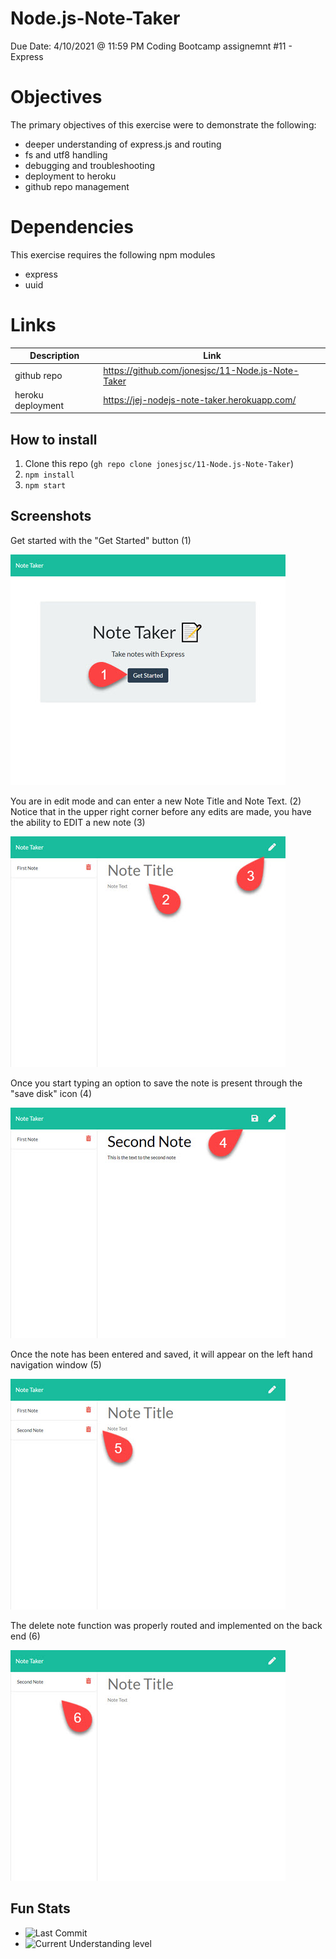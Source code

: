# Node.js-Note-Taker
Due Date: 4/10/2021 @ 11:59 PM
Coding Bootcamp assignemnt #11 - Express

# Objectives
The primary objectives of this exercise were to demonstrate the following:

* deeper understanding of express.js and routing
* fs and utf8 handling
* debugging and troubleshooting
* deployment to heroku
* github repo management

# Dependencies
This exercise requires the following npm modules
* express
* uuid

# Links
|Description|Link|
|-----------|----|
|github repo|https://github.com/jonesjsc/11-Node.js-Note-Taker|
|heroku deployment|https://jej-nodejs-note-taker.herokuapp.com/|

## How to install
1. Clone this repo (`gh repo clone jonesjsc/11-Node.js-Note-Taker`)
1. `npm install`
2. `npm start`

## Screenshots

Get started with the "Get Started" button (1)

![<img src=./public/assets/images/screenshot01.jpg>](./public/assets/images/screenshot01.jpg)

You are in edit mode and can enter a new Note Title and Note Text.  (2)
Notice that in the upper right corner before any edits are made, you 
have the ability to EDIT a new note (3)

![<img src=./public/assets/images/screenshot02.jpg>](./public/assets/images/screenshot02.jpg)

Once you start typing an option to save the note is present through the "save disk" icon (4)

![<img src=./public/assets/images/screenshot03.jpg>](./public/assets/images/screenshot03.jpg)

Once the note has been entered and saved, it will appear on the left hand navigation window (5)

![<img src=./public/assets/images/screenshot04.jpg>](./public/assets/images/screenshot04.jpg)

The delete note function was properly routed and implemented on the back end (6)

![<img src=./public/assets/images/screenshot05.jpg>](./public/assets/images/screenshot05.jpg)

## Fun Stats
* ![Last Commit](https://img.shields.io/github/last-commit/jonesjsc/11-Node.js-Note-Taker)
* ![Current Understanding level](https://img.shields.io/badge/Understanding%20Level-Gettin%20There-yellow)